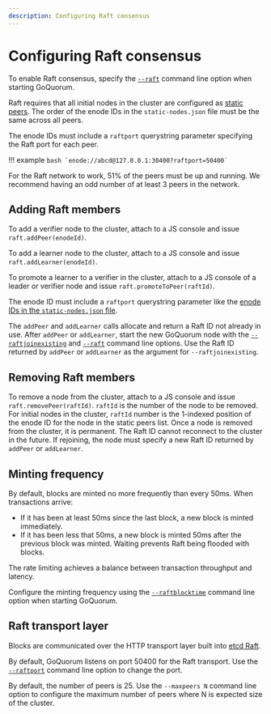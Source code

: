 ```yaml
---
description: Configuring Raft consensus
---
```


# Configuring Raft consensus

To enable Raft consensus, specify the [`--raft`](../../../Reference/CLI-Syntax.md#raft) command line option when starting GoQuorum.

Raft requires that all initial nodes in the cluster are configured as [static peers](https://github.com/ethereum/go-ethereum/wiki/Connecting-to-the-network#static-nodes).
The order of the enode IDs in the `static-nodes.json` file must be the same across all peers.

The enode IDs must include a `raftport` querystring parameter specifying the Raft port for each peer.

!!! example
    ```bash
    `enode://abcd@127.0.0.1:30400?raftport=50400`
    ```

For the Raft network to work, 51% of the peers must be up and running.
We recommend having an odd number of at least 3 peers in the network.

## Adding Raft members

To add a verifier node to the cluster, attach to a JS console and issue `raft.addPeer(enodeId)`.

To add a learner node to the cluster, attach to a JS console and issue `raft.addLearner(enodeId)`.

To promote a learner to a verifier in the cluster, attach to a JS console of a leader or verifier node
and issue `raft.promoteToPeer(raftId)`.

The enode ID must include a `raftport` querystring parameter like the [enode IDs in the `static-nodes.json`
file](#configuring-raft-consensus).

The `addPeer` and `addLearner` calls allocate and return a Raft ID not already in use.
After `addPeer` or `addLearner`, start the new GoQuorum node with the
[`--raftjoinexisting`](../../../Reference/CLI-Syntax.md#raftjoinexisting) and
[`--raft`](../../../Reference/CLI-Syntax.md#raft) command line options.
Use the Raft ID returned by `addPeer` or `addLearner` as the argument for `--raftjoinexisting`.

## Removing Raft members

To remove a node from the cluster, attach to a JS console and issue `raft.removePeer(raftId)`. `raftId`
is the number of the node to be removed. For initial nodes in the cluster, `raftId` number
is the 1-indexed position of the enode ID for the node in the static peers list. Once a node is removed
from the cluster, it is permanent. The Raft ID cannot reconnect to the cluster in the future. If rejoining,
the node must specify a new Raft ID returned by `addPeer` or `addLearner`.

## Minting frequency

By default, blocks are minted no more frequently than every 50ms. When transactions arrive:

* If it has been at least 50ms since the last block, a new block is minted immediately.
* If it has been less that 50ms, a new block is minted 50ms after the previous block was minted. Waiting
prevents Raft being flooded with blocks.

The rate limiting achieves a balance between transaction throughput and latency.

Configure the minting frequency using the [`--raftblocktime`](../../../Reference/CLI-Syntax.md#raftblocktime)
command line option when starting GoQuorum.

## Raft transport layer

Blocks are communicated over the HTTP transport layer built into [etcd Raft](https://github.com/coreos/etcd).

By default, GoQuorum listens on port 50400 for the Raft transport. Use the
[`--raftport`](../../../Reference/CLI-Syntax.md#raftport) command line option to change the port.

By default, the number of peers is 25. Use the `--maxpeers N` command line option to configure the
maximum number of peers where N is expected size of the cluster.
